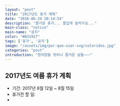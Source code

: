 ```yaml
---
layout: "post"
title: "2017년도 휴가 계획"
date: "2016-06-24 20:14:54"
description: "즐거운 휴가... 즐겁게 놀자구요..."
main-class: "notice"
main-name: "공지"
color: "#B31917"
tags: ['휴가', '공지']
image: "/assets/img/por-que-usar-svg/coloridos.jpg"
categories: "post"
introduction: "한의원을 벗어나 즐거운 날들~~~"
---
```


## 2017년도 여름 휴가 계획
- 기간: 2017년 8월 12일 ~ 8월 15일  
- 휴가전 할 일:  
-   
